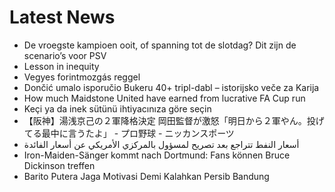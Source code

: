 # Latest News
-  De vroegste kampioen ooit, of spanning tot de slotdag? Dit zijn de scenario’s voor PSV
-  Lesson in inequity
-  Vegyes forintmozgás reggel
-  Dončić umalo isporučio Bukeru 40+ tripl-dabl – istorijsko veče za Karija
-  How much Maidstone United have earned from lucrative FA Cup run
-  Keçi ya da inek sütünü ihtiyacınıza göre seçin
-  【阪神】湯浅京己の２軍降格決定 岡田監督が激怒「明日から２軍やん。投げてる最中に言うたよ」 - プロ野球 - ニッカンスポーツ
-  أسعار النفط تتراجع بعد تصريح لمسؤول بالمركزي الأمريكي عن أسعار الفائدة
-  Iron-Maiden-Sänger kommt nach Dortmund: Fans können Bruce Dickinson treffen
-  Barito Putera Jaga Motivasi Demi Kalahkan Persib Bandung

